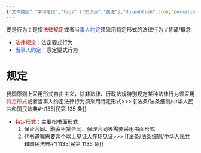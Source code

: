 ```yaml
---
{"文件类别":"学习笔记","tags":["知识点","民法"],"dg-publish":true,"permalink":"/学习笔记studyup/知识点cheese/要式行为/","dgPassFrontmatter":true,"created":"2024-09-13T08:55:15.120+08:00","updated":"2024-10-25T12:38:00.859+08:00"}
---
```


要是行为：是指<font color="#c00000">法律规定</font>或者<font color="#245bdb">当事人约定</font>须采用特定形式的法律行为 #背诵/概念 
- <font color="#c00000">法律规定</font>：法定要式行为
- <font color="#245bdb">当事人约定</font>：意定要式行为
# 规定
我国原则上采用形式自由主义，除非法律、行政法规特别规定某种法律行为须采用<font color="#d83931">特定形式</font>或者当事人约定法律行为须采用特定形式>>> [[法条/法条细则/中华人民共和国民法典#^t135\|民第 135 条]]
- <font color="#c00000">特定形式</font>：主要指书面形式
	1. 保证合同、融资租赁合同、保理合同等需要采用书面形式
	2. 代书遗嘱需要两个以上见证人在场见证>>> [[法条/法条细则/中华人民共和国民法典#^t1135\|民第 1135 条]]